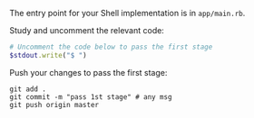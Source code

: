 The entry point for your Shell implementation is in `app/main.rb`.

Study and uncomment the relevant code: 

```ruby
# Uncomment the code below to pass the first stage
$stdout.write("$ ")
```

Push your changes to pass the first stage:

```
git add .
git commit -m "pass 1st stage" # any msg
git push origin master
```
